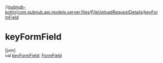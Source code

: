 //[pubnub-kotlin](../../../index.md)/[com.pubnub.api.models.server.files](../index.md)/[FileUploadRequestDetails](index.md)/[keyFormField](key-form-field.md)

# keyFormField

[jvm]\
val [keyFormField](key-form-field.md): [FormField](../-form-field/index.md)
